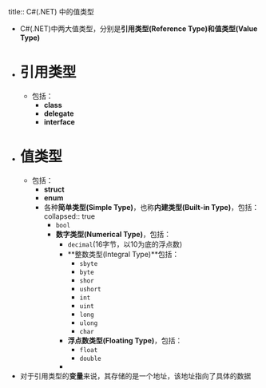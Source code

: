 title:: C#(.NET) 中的值类型

- C\#(.NET)中两大值类型，分别是**引用类型(Reference Type)**和**值类型(Value Type)**
- # 引用类型
	- 包括：
		- **class**
		- **delegate**
		- **interface**
- # 值类型
	- 包括：
		- **struct**
		- **enum**
		- 各种**简单类型(Simple Type)**，也称**内建类型(Built-in Type)**，包括：
		  collapsed:: true
			- `bool`
			- **数字类型(Numerical Type)**，包括：
				- `decimal`(16字节，以10为底的浮点数)
				- **整数类型(Integral Type)**包括：
					- `sbyte`
					- `byte`
					- ``shor``
					- ``ushort``
					- ``int``
					- ``uint``
					- ``long``
					- ``ulong``
					- ``char``
				- **浮点数类型(Floating Type)**，包括：
					- `float`
					- `double`
				-
- 对于引用类型的**变量**来说，其存储的是一个地址，该地址指向了具体的数据